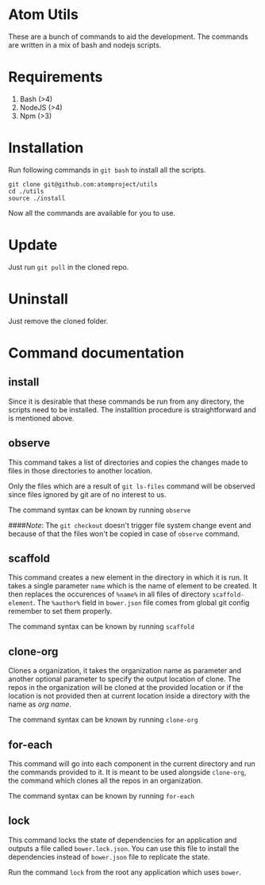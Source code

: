 # Atom Utils
These are a bunch of commands to aid the development. The commands are written
in a mix of bash and nodejs scripts.

# Requirements

1. Bash (>4)
2. NodeJS (>4)
3. Npm (>3)

# Installation

Run following commands in `git bash` to install all the scripts.

```
git clone git@github.com:atomproject/utils
cd ./utils
source ./install
```
Now all the commands are available for you to use.

# Update
Just run `git pull` in the cloned repo.

# Uninstall
Just remove the cloned folder.

# Command documentation

## install
Since it is desirable that these commands be run from any directory, the scripts
need to be installed. The installtion procedure is straightforward and is mentioned above.

## observe
This command takes a list of directories and copies the changes made to files in those
directories to another location.

Only the files which are a result of `git ls-files` command will be observed since
files ignored by git are of no interest to us.

The command syntax can be known by running `observe`

####_Note_:
The `git checkout` doesn't trigger file system change event and because of that
the files won't be copied in case of `observe` command.


## scaffold
This command creates a new element in the directory in which it is run.
It takes a single parameter `name` which is the name of element to be created.
It then replaces the occurences of `%name%` in all files of directory `scaffold-element`.
The `%author%` field in `bower.json` file comes from global git config remember to set them
properly.

The command syntax can be known by running `scaffold`

## clone-org
Clones a organization, it takes the organization name as parameter and another optional
parameter to specify the output location of clone. The repos in the organization will
be cloned at the provided location or if the location is not provided then at current
location inside a directory with the name as _org name_.

The command syntax can be known by running `clone-org`

## for-each

This command will go into each component in the current directory and run the commands
provided to it. It is meant to be used alongside `clone-org`, the command which clones
all the repos in an organization.

The command syntax can be known by running `for-each`

## lock

This command locks the state of dependencies for an application and outputs
a file called `bower.lock.json`. You can use this file to install the dependencies
instead of `bower.json` file to replicate the state.

Run the command `lock` from the root any application which uses `bower`.
